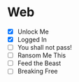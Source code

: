 # Web

- [x] Unlock Me
- [x] Logged In
- [ ] You shall not pass!
- [ ] Ransom Me This
- [ ] Feed the Beast
- [ ] Breaking Free
